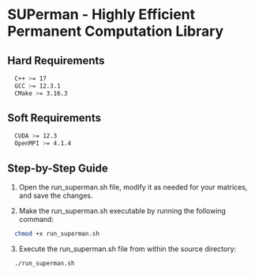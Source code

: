 # SUPerman - Highly Efficient Permanent Computation Library

## Hard Requirements
```bash 
  C++ >= 17
  GCC >= 12.3.1
  CMake >= 3.16.3
```

## Soft Requirements
```bash
  CUDA >= 12.3
  OpenMPI >= 4.1.4
```

## Step-by-Step Guide

1. Open the run_superman.sh file, modify it as needed for your matrices, and save the changes.

2. Make the run_superman.sh executable by running the following command:

```bash 
  chmod +x run_superman.sh
```

3. Execute the run_superman.sh file from within the source directory:
```bash
  ./run_superman.sh
```
